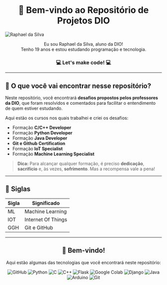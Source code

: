 <h1 align="center">👋 Bem-vindo ao Repositório de Projetos DIO</h1>

![Raphael da Silva](https://www.instagram.com/p/C2fqlB9xfBt/?img_index=1)

<p align="center">
  Eu sou Raphael da Silva, aluno da DIO! <br>
  Tenho 19 anos e estou estudando programação e tecnologia.
</p>

<h3 align="center">💻 Let's make code! 💻</h3>

---

## 🧐 O que você vai encontrar nesse repositório?

Neste repositório, você encontrará **desafios propostos pelos professores da DIO**, que foram resolvidos e comentados para facilitar o entendimento de quem estiver estudando.

Aqui estão os cursos nos quais trabalhei e criei os desafios:

- Formação **C/C++ Developer**
- Formação **Python Developer**
- Formação **Java Developer**
- **Git e Github Certification**
- Formação **IoT Specialist**
- Formação **Machine Learning Specialist**

> **Dica:** Para alcançar qualquer formação, é preciso **dedicação**, **sacrifício** e, às vezes, **sofrimento**. Mas a recompensa vale a pena!

---

## 📝 Siglas

| Sigla | Significado |
| ----- | ----------- |
|   ML  | Machine Learning |
|  IOT  | Internet Of Things |
|  GGH  | Git e GitHub |

---

<h2 align="center">🚀 Bem-vindo!</h2>

<p align="center">
  Aqui estão algumas das tecnologias que você encontrará neste repositório:
</p>

<p align="center">
  <img src="https://img.shields.io/badge/GitHub-100000?style=for-the-badge&logo=github&logoColor=white" alt="GitHub">
  <img src="https://img.shields.io/badge/Python-14354C?style=for-the-badge&logo=python&logoColor=white" alt="Python">
  <img src="https://img.shields.io/badge/C-00599C?style=for-the-badge&logo=c&logoColor=white" alt="C">
  <img src="https://img.shields.io/badge/C%2B%2B-00599C?style=for-the-badge&logo=c%2B%2B&logoColor=white" alt="C++">
  <img src="https://img.shields.io/badge/Flask-000000?style=for-the-badge&logo=flask&logoColor=white" alt="Flask">
  <img src="https://img.shields.io/badge/Colab-F9AB00?style=for-the-badge&logo=googlecolab&color=525252" alt="Google Colab">
  <img src="https://img.shields.io/badge/Django-092E20?style=for-the-badge&logo=django&logoColor=white" alt="Django">
  <img src="https://img.shields.io/badge/Java-ED8B00?style=for-the-badge&logo=openjdk&logoColor=white" alt="Java">
  <img src="https://img.shields.io/badge/Arduino-00979D?style=for-the-badge&logo=Arduino&logoColor=white" alt="Arduino">
  <img src="https://img.shields.io/badge/GIT-E44C30?style=for-the-badge&logo=git&logoColor=white" alt="Git">
</p>
